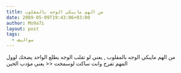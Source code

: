 ```yaml
---
title: من الهم مايبكي الوجه بالمقلوب
date: 2009-05-09T19:43:06+03:00
author: Mo9a7i
layout: post
tags:
  - سواليف
---
```

من الهم مايبكي الوجه بالمقلوب , يعني لو تقلب الوجه يطلع الواحد يضحك لوول  
المهم تفرج وانت ساكت لوسمحت << يعني مؤدب الحين
